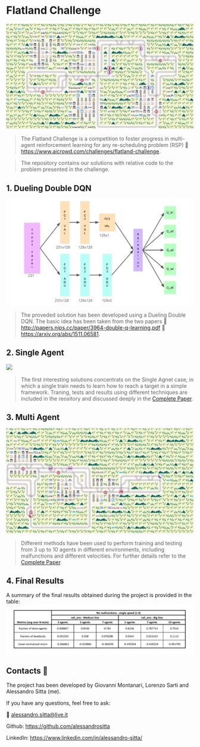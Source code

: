 # Flatland Challenge
![](trains.gif)
> The Flatland Challenge is a competition to foster progress in multi-agent reinforcement learning for any re-scheduling problem (RSP) :link: https://www.aicrowd.com/challenges/flatland-challenge.

> The repository contains our solutions with relative code to the problem presented in the challenge.

## 1. Dueling Double DQN
![](Model.png)
> The proveded solution has been developed using a Dueling Double DQN. The basic idea has been taken from the two papers :scroll: http://papers.nips.cc/paper/3964-double-q-learning.pdf :scroll: https://arxiv.org/abs/1511.06581.

## 2. Single Agent
![](SingleAgent.gif)
> The first interesting solutions concentrats on the Single Agnet case, in which a single train needs to learn how to reach a target in a simple framework. Traning, tests and results using different techniques are included in the reository and discussed deeply in the [Complete Paper](Project_Flatland.pdf). 

## 3. Multi Agent
![](trains_with_malfunctions.gif)
> Different methods have been used to perform training and testing from 3 up to 10 agents in different environments, including malfunctions and different velocities. For further details refer to the [Complete Paper](Project_Flatland.pdf).

## 4. Final Results
A summary of the final results obtained during the project is provided in the table:
![](final_results1.png)

## Contacts :speech_balloon:
The project has been developed by Giovanni Montanari, Lorenzo Sarti and Alessandro Sitta (me).

If you have any questions, feel free to ask:

:email: [alessandro.sitta@live.it](mailto:alessandro.sitta@live.it)

Github: https://github.com/alessandrositta

LinkedIn: https://www.linkedin.com/in/alessandro-sitta/
